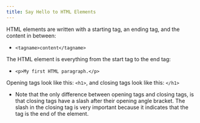 ```yaml
---
title: Say Hello to HTML Elements
---
```

HTML elements are written with a starting tag, an ending tag, and the content in between:

*   `<tagname>content</tagname>`

The HTML element is everything from the start tag to the end tag:

*   `<p>My first HTML paragraph.</p>`

Opening tags look like this: `<h1>`, and closing tags look like this: `</h1>`

*   Note that the only difference between opening tags and closing tags, is that closing tags have a slash after their opening angle bracket. The slash in the closing tag is very important because it indicates that the tag is the end of the element.